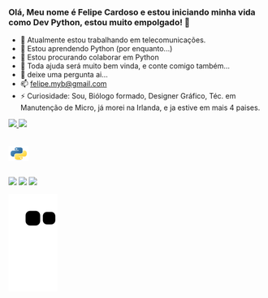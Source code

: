 
### Olá, Meu nome é Felipe Cardoso e estou iniciando minha vida como Dev Python, estou muito empolgado! 👋


- 🔭 Atualmente estou trabalhando em telecomunicações.
- 🌱 Estou aprendendo Python (por enquanto...)
- 👯 Estou procurando colaborar em Python
- 🤔 Toda ajuda será muito bem vinda, e conte comigo também...
- 💬 deixe uma pergunta ai...
- 📫 felipe.myb@gmail.com
- ⚡ Curiosidade: Sou, Biólogo formado, Designer Gráfico, Téc. em Manutenção de Micro, já morei na Irlanda, e ja estive em mais 4 paises. 



<div align="left">
  
<a href="https://github.com/FelipeCard0so">
  <img height="216em" src="https://github-readme-stats.vercel.app/api?username=FelipeCard0so&show_icons=true&theme=gruvbox&include_all_commits=true&count_private=true"/> 
  <img height="180em" src="https://github-readme-stats.vercel.app/api/top-langs/?username=FelipeCard0so&layout=compact&langs_count=7&theme=highcontrast"/>
</div>
  
<br>  
  <div style="display: inline_block"><br>
  <img align="center" alt="Rafa-Python" height="30" width="40" src="https://raw.githubusercontent.com/devicons/devicon/master/icons/python/python-original.svg">
</div>
  
<br>

<div> 
  
  <a href="https://www.instagram.com/felipecard0so/" target="_blank"><img src="https://img.shields.io/badge/-Instagram-%23E4405F?style=for-the-badge&logo=instagram&logoColor=white" target="_blank"></a>
  <a href = "mailto:felipe@gmail.com"><img src="https://img.shields.io/badge/-Gmail-%23333?style=for-the-badge&logo=gmail&logoColor=white" target="_blank"></a>
  <a href="https://www.linkedin.com/in/cardosofelipe/" target="_blank"><img src="https://img.shields.io/badge/-LinkedIn-%230077B5?style=for-the-badge&logo=linkedin&logoColor=white" target="_blank"></a> 
  
   ![Snake animation](https://github.com/FelipeCard0so/FelipeCard0so/blob/output/github-contribution-grid-snake.svg)
  
</div>
  
